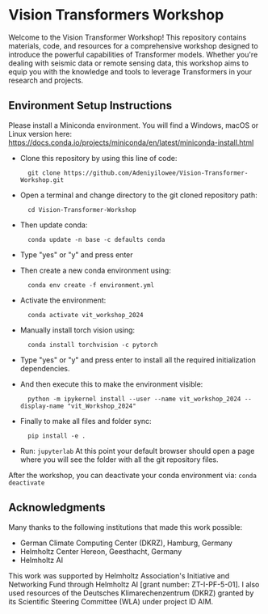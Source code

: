 # Vision Transformers Workshop
Welcome to the Vision Transformer Workshop! This repository contains materials, code, and resources for a comprehensive workshop designed to introduce the powerful capabilities of Transformer models. Whether you're dealing with seismic data or remote sensing data, this workshop aims to equip you with the knowledge and tools to leverage Transformers in your research and projects.

## Environment Setup Instructions

Please install a Miniconda environment. You will find a Windows, macOS or Linux version here: https://docs.conda.io/projects/miniconda/en/latest/miniconda-install.html

- Clone this repository by using this line of code: 
        
        git clone https://github.com/Adeniyilowee/Vision-Transformer-Workshop.git

- Open a terminal and change directory to the git cloned repository path:

        cd Vision-Transformer-Workshop

- Then update conda:

        conda update -n base -c defaults conda

- Type "yes" or "y" and press enter

- Then create a new conda environment using:

        conda env create -f environment.yml

- Activate the environment: 

        conda activate vit_workshop_2024

- Manually install torch vision using: 

        conda install torchvision -c pytorch

- Type "yes" or "y" and press enter to install all the required initialization dependencies.

- And then execute this to make the environment visible: 

        python -m ipykernel install --user --name vit_workshop_2024 --display-name "vit_Workshop_2024"
- Finally to make all files and folder sync:

        pip install -e .

- Run: `jupyterlab` At this point your default browser should open a page where you will see the folder with all the git repository files.

After the workshop, you can deactivate your conda environment via: `conda deactivate`

## Acknowledgments

Many thanks to the following institutions that made this work possible:

- German Climate Computing Center (DKRZ), Hamburg, Germany
- Helmholtz Center Hereon, Geesthacht, Germany
- Helmholtz AI

This work was supported by Helmholtz Association's Initiative and Networking Fund through Helmholtz AI [grant number: ZT-I-PF-5-01]. 
I also used resources of the Deutsches Klimarechenzentrum (DKRZ) granted by its Scientific Steering Committee (WLA) under project ID AIM.